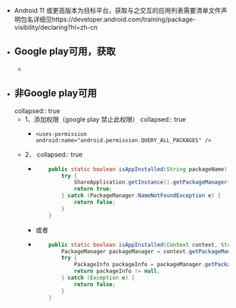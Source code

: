 - Android 11 或更高版本为目标平台，获取与之交互的应用列表需要清单文件声明包名详细见https://developer.android.com/training/package-visibility/declaring?hl=zh-cn
- ## Google play可用，获取
	-
- ## 非Google play可用
  collapsed:: true
	- 1、添加权限（google play 禁止此权限）
	  collapsed:: true
		- ```
		  <uses-permission android:name="android.permission.QUERY_ALL_PACKAGES" />
		  ```
	- 2、
	  collapsed:: true
		- ```java
		      public static boolean isAppInstalled(String packageName) {
		          try {
		              ShareApplication.getInstance().getPackageManager().getApplicationInfo(packageName, 0);
		              return true;
		          } catch (PackageManager.NameNotFoundException e) {
		              return false;
		          }
		      }
		  ```
		- 或者
		- ```java
		      public static boolean isAppInstalled(Context context, String packageName) {
		          PackageManager packageManager = context.getPackageManager();
		          try {
		              PackageInfo packageInfo = packageManager.getPackageInfo(packageName, 0);
		              return packageInfo != null;
		          } catch (Exception e) {
		              return false;
		          }
		      }
		  ```